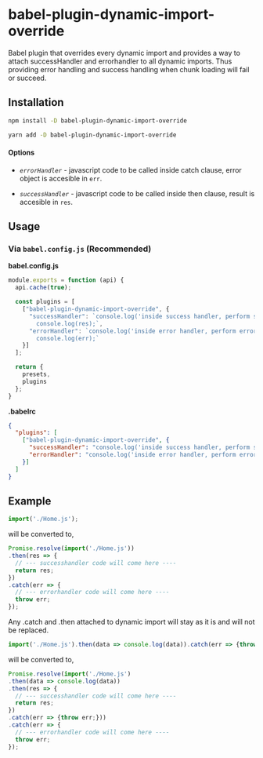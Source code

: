 # babel-plugin-dynamic-import-override

Babel plugin that overrides every dynamic import and provides a way to attach successHandler and errorhandler to all dynamic imports. Thus providing error handling and success handling when chunk loading will fail or succeed.

## Installation

```sh
npm install -D babel-plugin-dynamic-import-override
```

```sh
yarn add -D babel-plugin-dynamic-import-override
```

#### Options

- *`errorHandler`* - javascript code to be called inside catch clause, error object is accesible in `err`.

- *`successHandler`* - javascript code to be called inside then clause, result  is accesible in `res`.

## Usage

### Via `babel.config.js` (Recommended)

**babel.config.js**

```javascript
module.exports = function (api) {
  api.cache(true);

  const plugins = [
    ["babel-plugin-dynamic-import-override", {
      "successHandler": `console.log('inside success handler, perform success handling here, result is available in res');
        console.log(res);`,
      "errorHandler": `console.log('inside error handler, perform error handling here, error is available in err');
        console.log(err);`
    }]
  ];

  return {
    presets,
    plugins
  };
}
```

**.babelrc**

```json
{
  "plugins": [
    ["babel-plugin-dynamic-import-override", {
      "successHandler": "console.log('inside success handler, perform success handling here, result is available in res', res);",
      "errorHandler": "console.log('inside error handler, perform error handling here, error is available in err', err);"
    }]
  ]
}
```

## Example

```javascript
import('./Home.js');
```

will be converted to,

```javascript
Promise.resolve(import('./Home.js'))
.then(res => {
  // --- successhandler code will come here ----
  return res;
})
.catch(err => {
  // --- errorhandler code will come here ----
  throw err;
});
```

Any .catch and .then attached to dynamic import will stay as it is and will not be replaced.

```javascript
import('./Home.js').then(data => console.log(data)).catch(err => {throw err;});
```

will be converted to,

```javascript
Promise.resolve(import('./Home.js')
.then(data => console.log(data))
.then(res => {
  // --- successhandler code will come here ----
  return res;
})
.catch(err => {throw err;}))
.catch(err => {
  // --- errorhandler code will come here ----
  throw err;
});
```
